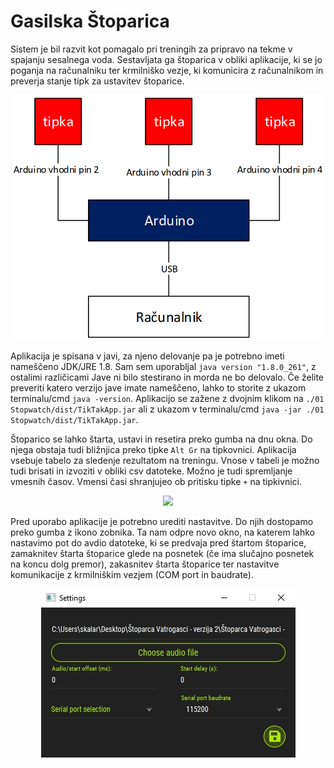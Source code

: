 # Gasilska Štoparica

Sistem je bil razvit kot pomagalo pri treningih za pripravo na tekme v spajanju sesalnega voda. Sestavljata ga štoparica v obliki aplikacije, ki se jo poganja na računalniku ter krmilniško vezje, ki komunicira z računalnikom in preverja stanje tipk za ustavitev štoparice.  

<p align="center">
  <img width="500px" height="auto" src="https://github.com/urbanskalar/Gasilska-stoparica/blob/main/04%20slike/blok%20diagram.png">
</p>  

Aplikacija je spisana v javi, za njeno delovanje pa je potrebno imeti nameščeno JDK/JRE 1.8. Sam sem uporabljal ```java version "1.8.0_261"```, z ostalimi različicami Jave ni bilo stestirano in morda ne bo delovalo. Če želite preveriti katero verzijo jave imate nameščeno, lahko to storite z ukazom terminalu/cmd ```java -version```. Aplikacijo se zažene z dvojnim klikom na ```./01 Stopwatch/dist/TikTakApp.jar``` ali z ukazom v terminalu/cmd ```java -jar ./01 Stopwatch/dist/TikTakApp.jar```.  

Štoparico se lahko štarta, ustavi in resetira preko gumba na dnu okna. Do njega obstaja tudi bližnjica preko tipke ```Alt Gr``` na tipkovnici. Aplikacija vsebuje tabelo za sledenje rezultatom na treningu. Vnose v tabeli je možno tudi brisati in izvoziti v obliki csv datoteke. Možno je tudi spremljanje vmesnih časov. Vmensi časi shranjujeo ob pritisku tipke ```+``` na tipkivnici.  

<p align="center">
  <img src="https://github.com/urbanskalar/Gasilska-stoparica/blob/main/04%20slike/%C5%A1toparica.jpg">
</p>  

Pred uporabo aplikacije je potrebno urediti nastavitve. Do njih dostopamo preko gumba z ikono zobnika. Ta nam odpre novo okno, na katerem lahko nastavimo pot do avdio datoteke, ki se predvaja pred štartom štoparice, zamaknitev štarta štoparice glede na posnetek (če ima slučajno posnetek na koncu dolg premor), zakasnitev štarta štoparice ter nastavitve komunikacije z krmilniškim vezjem (COM port in baudrate).  

<p align="center">
  <img src="https://github.com/urbanskalar/Gasilska-stoparica/blob/main/04%20slike/nastavitve.jpg">
</p>

